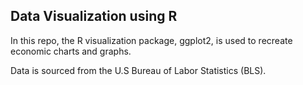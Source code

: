 ## Data Visualization using R

In this repo, the R visualization package, ggplot2, is used to recreate economic charts and graphs.

Data is sourced from the U.S Bureau of Labor Statistics (BLS). 

